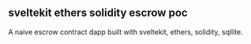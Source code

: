 
## sveltekit ethers solidity escrow poc
A naive escrow contract dapp built with sveltekit, ethers, solidity, sqllite.
